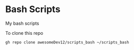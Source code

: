 # Bash Scripts

My bash scripts

To clone this repo
```
gh repo clone awesomeDev12/scripts_bash ~/scripts_bash
```
